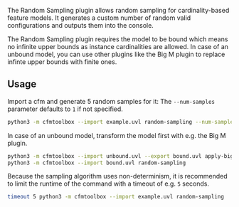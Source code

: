 The Random Sampling plugin allows random sampling for cardinality-based feature models.
It generates a custom number of random valid configurations and outputs them into the console.

The Random Sampling plugin requires the model to be bound which means no infinite upper bounds as instance cardinalities are allowed.
In case of an unbound model, you can use other plugins like the Big M plugin to replace infinte upper bounds with finite ones.

## Usage

Import a cfm and generate 5 random samples for it:
The `--num-samples` parameter defaults to `1` if not specified.

```bash
python3 -m cfmtoolbox --import example.uvl random-sampling --num-samples 5
```

In case of an unbound model, transform the model first with e.g. the Big M plugin.

```bash
python3 -m cfmtoolbox --import unbound.uvl --export bound.uvl apply-big-m
python3 -m cfmtoolbox --import bound.uvl random-sampling 
```

Because the sampling algorithm uses non-determinism, it is recommended to limit the runtime of the command with a timeout of e.g. `5` seconds.

```bash
timeout 5 python3 -m cfmtoolbox --import example.uvl random-sampling
```
